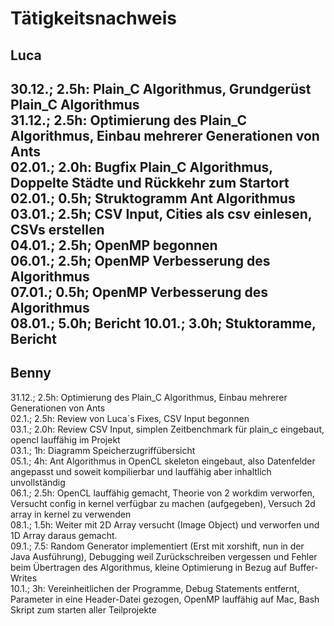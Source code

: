 # Tätigkeitsnachweis

## Luca

30.12.; 2.5h: Plain_C Algorithmus, Grundgerüst Plain_C Algorithmus\
31.12.; 2.5h: Optimierung des Plain_C Algorithmus, Einbau mehrerer Generationen von Ants\
02.01.; 2.0h: Bugfix Plain_C Algorithmus, Doppelte Städte und Rückkehr zum Startort\
02.01.; 0.5h; Struktogramm Ant Algorithmus\
03.01.; 2.5h; CSV Input, Cities als csv einlesen, CSVs erstellen\
04.01.; 2.5h; OpenMP begonnen \
06.01.; 2.5h; OpenMP Verbesserung des Algorithmus\
07.01.; 0.5h; OpenMP Verbesserung des Algorithmus\
08.01.; 5.0h; Bericht
10.01.; 3.0h; Stuktoramme, Bericht
---
## Benny

31.12.; 2.5h: Optimierung des Plain_C Algorithmus, Einbau mehrerer Generationen von Ants  
02.1.; 2.5h: Review von Luca´s Fixes, CSV Input begonnen  
03.1.; 2.0h: Review CSV Input, simplen Zeitbenchmark für plain_c eingebaut, opencl lauffähig im Projekt  
03.1.; 1h: Diagramm Speicherzugriffübersicht  
05.1.; 4h: Ant Algorithmus in OpenCL skeleton eingebaut, also Datenfelder angepasst und soweit kompilierbar und lauffähig aber inhaltlich unvollständig  
06.1.; 2.5h: OpenCL lauffähig gemacht, Theorie von 2 workdim verworfen, Versucht config in kernel verfügbar zu machen (aufgegeben), Versuch 2d array in kernel zu verwenden  
08.1.; 1.5h: Weiter mit 2D Array versucht (Image Object) und verworfen und 1D Array daraus gemacht.  
09.1.; 7.5: Random Generator implementiert (Erst mit xorshift, nun in der Java Ausführung), Debugging weil Zurückschreiben vergessen und Fehler beim Übertragen des Algorithmus, kleine Optimierung in Bezug auf Buffer-Writes  
10.1.; 3h: Vereinheitlichen der Programme, Debug Statements entfernt, Parameter in eine Header-Datei gezogen, OpenMP lauffähig auf Mac, Bash Skript zum starten aller Teilprojekte